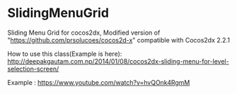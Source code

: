 SlidingMenuGrid
===============

Sliding Menu Grid for cocos2dx, Modified version of "https://github.com/prsolucoes/cocos2d-x" compatible with Cocos2dx 2.2.1

How to use this class(Example is here): http://deepakgautam.com.np/2014/01/08/cocos2dx-sliding-menu-for-level-selection-screen/

Example : https://www.youtube.com/watch?v=hvQOnk4RgmM
